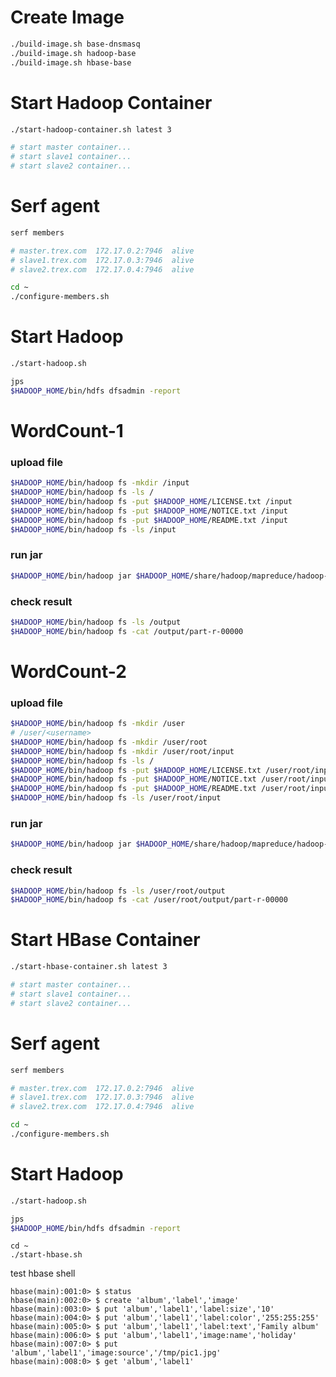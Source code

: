 
# Create Image

```bash
./build-image.sh base-dnsmasq
./build-image.sh hadoop-base
./build-image.sh hbase-base
```

# Start Hadoop Container

```bash
./start-hadoop-container.sh latest 3

# start master container...
# start slave1 container...
# start slave2 container...
```

# Serf agent

```bash
serf members

# master.trex.com  172.17.0.2:7946  alive  
# slave1.trex.com  172.17.0.3:7946  alive
# slave2.trex.com  172.17.0.4:7946  alive

cd ~
./configure-members.sh
```

# Start Hadoop

```bash
./start-hadoop.sh

jps
$HADOOP_HOME/bin/hdfs dfsadmin -report
```

# WordCount-1

### upload file

```bash
$HADOOP_HOME/bin/hadoop fs -mkdir /input
$HADOOP_HOME/bin/hadoop fs -ls /
$HADOOP_HOME/bin/hadoop fs -put $HADOOP_HOME/LICENSE.txt /input
$HADOOP_HOME/bin/hadoop fs -put $HADOOP_HOME/NOTICE.txt /input
$HADOOP_HOME/bin/hadoop fs -put $HADOOP_HOME/README.txt /input
$HADOOP_HOME/bin/hadoop fs -ls /input

```

### run jar
```bash
$HADOOP_HOME/bin/hadoop jar $HADOOP_HOME/share/hadoop/mapreduce/hadoop-mapreduce-examples-2.7.3.jar wordcount /input /output
```

### check result

```bash
$HADOOP_HOME/bin/hadoop fs -ls /output
$HADOOP_HOME/bin/hadoop fs -cat /output/part-r-00000
```

# WordCount-2

### upload file

```bash
$HADOOP_HOME/bin/hadoop fs -mkdir /user
# /user/<username>
$HADOOP_HOME/bin/hadoop fs -mkdir /user/root
$HADOOP_HOME/bin/hadoop fs -mkdir /user/root/input
$HADOOP_HOME/bin/hadoop fs -ls /
$HADOOP_HOME/bin/hadoop fs -put $HADOOP_HOME/LICENSE.txt /user/root/input
$HADOOP_HOME/bin/hadoop fs -put $HADOOP_HOME/NOTICE.txt /user/root/input
$HADOOP_HOME/bin/hadoop fs -put $HADOOP_HOME/README.txt /user/root/input
$HADOOP_HOME/bin/hadoop fs -ls /user/root/input
```

### run jar

```bash
$HADOOP_HOME/bin/hadoop jar $HADOOP_HOME/share/hadoop/mapreduce/hadoop-mapreduce-examples-2.7.3.jar wordcount /user/root/input /user/root/output
```

### check result

```bash
$HADOOP_HOME/bin/hadoop fs -ls /user/root/output
$HADOOP_HOME/bin/hadoop fs -cat /user/root/output/part-r-00000
```

# Start HBase Container

```bash
./start-hbase-container.sh latest 3

# start master container...
# start slave1 container...
# start slave2 container...
```

# Serf agent

```bash
serf members

# master.trex.com  172.17.0.2:7946  alive
# slave1.trex.com  172.17.0.3:7946  alive
# slave2.trex.com  172.17.0.4:7946  alive

cd ~
./configure-members.sh
```

# Start Hadoop

```bash
./start-hadoop.sh

jps
$HADOOP_HOME/bin/hdfs dfsadmin -report
```


```
cd ~
./start-hbase.sh
```


test hbase shell
```
hbase(main):001:0> $ status
hbase(main):002:0> $ create 'album','label','image'
hbase(main):003:0> $ put 'album','label1','label:size','10'
hbase(main):004:0> $ put 'album','label1','label:color','255:255:255'
hbase(main):005:0> $ put 'album','label1','label:text','Family album'
hbase(main):006:0> $ put 'album','label1','image:name','holiday'
hbase(main):007:0> $ put 'album','label1','image:source','/tmp/pic1.jpg'
hbase(main):008:0> $ get 'album','label1'
```



